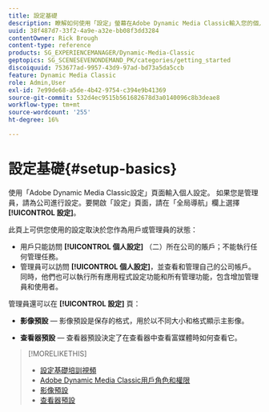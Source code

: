 ```yaml
---
title: 設定基礎
description: 瞭解如何使用「設定」螢幕在Adobe Dynamic Media Classic輸入您的個人設定。 如果您是管理員，請為公司進行設定。
uuid: 38f487d7-33f2-4a9e-a32e-bb08f3dd3284
contentOwner: Rick Brough
content-type: reference
products: SG_EXPERIENCEMANAGER/Dynamic-Media-Classic
geptopics: SG_SCENESEVENONDEMAND_PK/categories/getting_started
discoiquuid: 753677ad-9957-43d9-97ad-bd73a5da5ccb
feature: Dynamic Media Classic
role: Admin,User
exl-id: 7e99de68-a5de-4b42-9754-c394e9b41369
source-git-commit: 532d4ec9515b561682678d3a0140096c8b3deae8
workflow-type: tm+mt
source-wordcount: '255'
ht-degree: 16%

---
```


# 設定基礎{#setup-basics}

使用「Adobe Dynamic Media Classic設定」頁面輸入個人設定。 如果您是管理員，請為公司進行設定。要開啟「設定」頁面，請在「全局導航」欄上選擇 **[!UICONTROL 設定]**。

此頁上可供您使用的設定取決於您作為用戶或管理員的狀態：

* 用戶只能訪問 **[!UICONTROL 個人設定]** （二）所在公司的賬戶；不能執行任何管理任務。
* 管理員可以訪問 **[!UICONTROL 個人設定]**，並查看和管理自己的公司帳戶。 同時，他們也可以執行所有應用程式設定功能和所有管理功能，包含增加管理員和使用者。

管理員還可以在 **[!UICONTROL 設定]** 頁：

* **影像預設**  — 影像預設是保存的格式，用於以不同大小和格式顯示主影像。

* **查看器預設**  — 查看器預設決定了在查看器中查看富媒體時如何查看它。

>[!MORELIKETHIS]
>
>* [設定基礎培訓視頻](https://s7d5.scene7.com/s7viewers/html5/VideoViewer.html?videoserverurl=https://s7d5.scene7.com/is/content/&amp;emailurl=https://s7d5.scene7.com/s7/emailFriend&amp;serverUrl=https://s7d5.scene7.com/is/image/&amp;config=Scene7SharedAssets/Universal_HTML5_Video&amp;contenturl=https://s7d5.scene7.com/skins/&amp;asset=S7tutorials/573_Setup%20Basics_converted%20renamed_Getting%20Started-AVS)
>* [Adobe Dynamic Media Classic用戶角色和權限](administration-setup.md#user_administration)
>* [影像預設](application-setup.md#image_presets)
>* [查看器預設](application-setup.md#viewer_presets)

